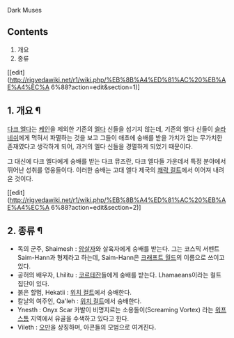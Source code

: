 Dark Muses  

## Contents

    

1. 개요 
2. 종류 

[[edit](http://rigvedawiki.net/r1/wiki.php/%EB%8B%A4%ED%81%AC%20%EB%AE%A4%EC%A
6%88?action=edit&section=1)]

## 1. 개요 ¶

[다크 엘다](%EB%8B%A4%ED%81%AC%20%EC%97%98%EB%8B%A4.md)는
[케인](%EC%BC%80%EC%9D%B8%28Warhammer%29.md)을 제외한 기존의
[엘다](%EC%97%98%EB%8B%A4.md) 신들을 섬기지 않는데, 기존의 엘다 신들이
[슬라네쉬](%EC%8A%AC%EB%9D%BC%EB%84%A4%EC%89%AC.md)에게 먹혀서 파멸하는 것을 보고 그들이 애초에
숭배를 받을 가치가 없는 무가치한 존재였다고 생각하게 되어, 과거의 엘다 신들을 경멸하게 되었기 때문이다.

  

그 대신에 다크 엘다에게 숭배를 받는 다크 뮤즈란, 다크 엘다들 가운데서 특정 분야에서 뛰어난 성취를 영웅들이다. 이러한 숭배는 고대 엘다
제국의 [쾌락 컬트](%EC%BE%8C%EB%9D%BD%20%EC%BB%AC%ED%8A%B8.md)에서 이어져 내려온 것이다.

  

[[edit](http://rigvedawiki.net/r1/wiki.php/%EB%8B%A4%ED%81%AC%20%EB%AE%A4%EC%A
6%88?action=edit&section=2)]

## 2. 종류 ¶

  * 독의 군주, Shaimesh : [암살자](%EC%95%94%EC%82%B4%EC%9E%90.md)와 살육자에게 숭배를 받는다. 그는 코스믹 서펜트 Saim-Hann과 형제라고 하는데, Saim-Hann은 [크래프트 월드](%ED%81%AC%EB%9E%98%ED%94%84%ED%8A%B8%20%EC%9B%94%EB%93%9C.md)의 이름으로 쓰이고 있다.
  * 공허의 배우자, Lhilitu : [코르테잔](%EC%BD%94%EB%A5%B4%ED%85%8C%EC%9E%94.md)들에게 숭배를 받는다. Lhamaeans이라는 컬트 집단이 있다.
  * 붉은 할멈, Hekatii : [위치 컬트](%EC%9C%84%EC%B9%98%20%EC%BB%AC%ED%8A%B8.md)에서 숭배한다.
  * 칼날의 여주인, Qa'leh : [위치 컬트](%EC%9C%84%EC%B9%98%20%EC%BB%AC%ED%8A%B8.md)에서 숭배한다.
  * Ynesth : Onyx Scar 카발이 비명지르는 소용돌이(Screaming Vortex) 라는 [워프 스톰](%EC%9B%8C%ED%94%84%20%EC%8A%A4%ED%86%B0.md) 지역에서 유골을 수색하고 있다고 한다.
  * Vileth : [오만](%EC%98%A4%EB%A7%8C.md)을 상징하며, 아콘들의 모범으로 여겨진다.

